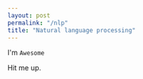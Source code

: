 ```yaml
---
layout: post
permalink: "/nlp"
title: "Natural language processing"
---
```


I'm `Awesome`

Hit me up.